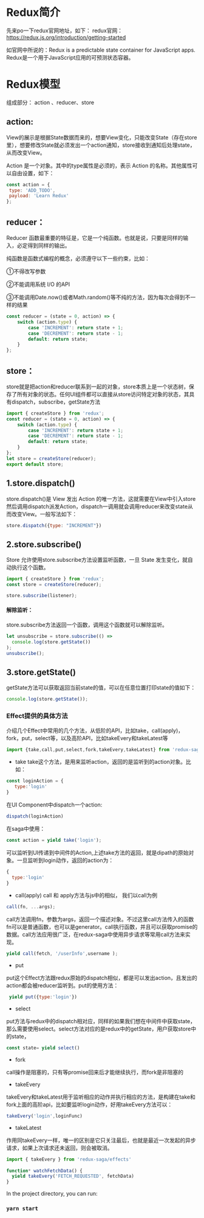# Redux简介

先来po一下redux官网地址，如下：
redux官网：https://redux.js.org/introduction/getting-started

如官网中所说的：Redux is a predictable state container for JavaScript apps.
Redux是一个用于JavaScript应用的可预测状态容器。


# Redux模型

组成部分： action 、reducer、store

## action:

View的展示是根据State数据而来的，想要View变化，只能改变State（存在store里），想要修改State就必须发出一个action通知，store接收到通知后处理state，从而改变View。

Action 是一个对象。其中的type属性是必须的，表示 Action 的名称。其他属性可以自由设置，如下：

```javascript
const action = {
 type: 'ADD_TODO',
 payload: 'Learn Redux'
};
```
## reducer：

Reducer 函数最重要的特征是，它是一个纯函数。也就是说，只要是同样的输入，必定得到同样的输出。

纯函数是函数式编程的概念，必须遵守以下一些约束，比如：

①不得改写参数

②不能调用系统 I/O 的API

③不能调用Date.now()或者Math.random()等不纯的方法，因为每次会得到不一样的结果

```javascript
const reducer = (state = 0, action) => {
    switch (action.type) {
        case 'INCREMENT': return state + 1;
        case 'DECREMENT': return state - 1;
        default: return state;
    }
};
```
## store：

store就是把action和reducer联系到一起的对象，store本质上是一个状态树，保存了所有对象的状态。任何UI组件都可以直接从store访问特定对象的状态，其具有dispatch，subscribe，getState方法

```javascript
import { createStore } from 'redux';
const reducer = (state = 0, action) => {
    switch (action.type) {
        case 'INCREMENT': return state + 1;
        case 'DECREMENT': return state - 1;
        default: return state;
    }
};
let store = createStore(reducer);
export default store;
```

## 1.store.dispatch()

store.dispatch()是 View 发出 Action 的唯一方法，这就需要在View中引入store然后调用dispatch派发Action，dispatch一调用就会调用reducer来改变state从而改变View。一般写法如下：

```javascript
store.dispatch({type: "INCREMENT"})
```

## 2.store.subscribe()

Store 允许使用store.subscribe方法设置监听函数，一旦 State 发生变化，就自动执行这个函数。

```javascript
import { createStore } from 'redux';
const store = createStore(reducer);

store.subscribe(listener);
```
#### 解除监听：
store.subscribe方法返回一个函数，调用这个函数就可以解除监听。
```javascript
let unsubscribe = store.subscribe(() =>
  console.log(store.getState())
);
unsubscribe();
```

## 3.store.getState()
getState方法可以获取返回当前state的值，可以在任意位置打印state的值如下：
```javascript
console.log(store.getState());
```
### Effect提供的具体方法
介绍几个Effect中常用的几个方法，从低阶的API，比如take，call(apply)，fork，put，select等，以及高阶API，比如takeEvery和takeLatest等

```javascript
import {take,call,put,select,fork,takeEvery,takeLatest} from 'redux-saga/effects'
```
- take 
take这个方法，是用来监听action，返回的是监听到的action对象。比如：

```javascript
const loginAction = {
   type:'login'
}
```
在UI Component中dispatch一个action:
```javascript
dispatch(loginAction)
```
在saga中使用：
```javascript
const action = yield take('login');
```
可以监听到UI传递到中间件的Action,上述take方法的返回，就是dipath的原始对象。一旦监听到login动作，返回的action为：

```javascript
{
  type:'login'
}
```

- call(apply)
call 和 apply方法与js中的相似， 我们以call为例

```javascript
call(fn, ...args);
```
call方法调用fn，参数为args，返回一个描述对象。不过这里call方法传入的函数fn可以是普通函数，也可以是generator。call执行函数，并且可以获取promise的数据。call方法应用很广泛，在redux-saga中使用异步请求等常用call方法来实现。

```javascript
yield call(fetch, '/userInfo',username );
```

- put 

put这个Effect方法跟redux原始的dispatch相似，都是可以发出action，且发出的action都会被reducer监听到。put的使用方法：


```javascript
 yield put({type:'login'})
```

- select 

put方法与redux中的dispatch相对应，同样的如果我们想在中间件中获取state，那么需要使用select。select方法对应的是redux中的getState，用户获取store中的state，

```javascript
const state= yield select()
```

- fork

call操作是阻塞的，只有等promise回来后才能继续执行，而fork是非阻塞的 

- takeEvery

takeEvery和takeLatest用于监听相应的动作并执行相应的方法，是构建在take和fork上面的高阶api，比如要监听login动作，好用takeEvery方法可以：

```javascript
takeEvery('login',loginFunc)
```

- takeLatest

作用同takeEvery一样，唯一的区别是它只关注最后，也就是最近一次发起的异步请求，如果上次请求还未返回，则会被取消。

```javascript
import { takeEvery } from 'redux-saga/effects'
 
function* watchFetchData() {
  yield takeEvery('FETCH_REQUESTED', fetchData)
}

```


In the project directory, you can run:

### `yarn start`